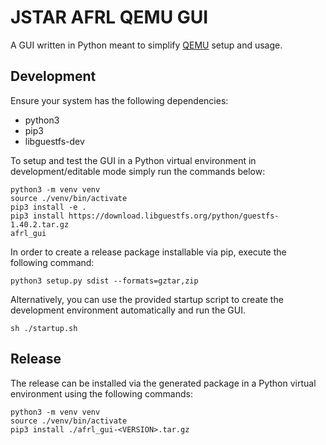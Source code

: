 # JSTAR AFRL QEMU GUI
A GUI written in Python meant to simplify [QEMU](https://github.com/qemu/qemu) setup and usage.

## Development

Ensure your system has the following dependencies:
- python3
- pip3
- libguestfs-dev

To setup and test the GUI in a Python virtual environment in development/editable mode simply run the
commands below:

```
python3 -m venv venv 
source ./venv/bin/activate
pip3 install -e .
pip3 install https://download.libguestfs.org/python/guestfs-1.40.2.tar.gz
afrl_gui
```

In order to create a release package installable via pip, execute the following command:

```
python3 setup.py sdist --formats=gztar,zip
```

Alternatively, you can use the provided startup script to create the development environment
automatically and run the GUI.

```
sh ./startup.sh
```

## Release

The release can be installed via the generated package in a Python virtual environment using the following
commands:

```
python3 -m venv venv 
source ./venv/bin/activate
pip3 install ./afrl_gui-<VERSION>.tar.gz
```

